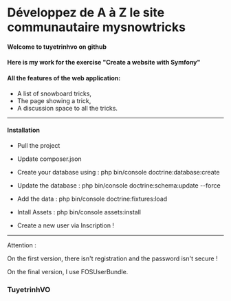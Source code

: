 # Développez de A à Z le site communautaire mysnowtricks
#### Welcome to tuyetrinhvo on github
#### Here is my work for the exercise "Create a website with Symfony"


#### All the features of the web application:

* A list of snowboard tricks,
* The page showing a trick,
* A discussion space to all the tricks.
-----------------------------------------------------
#### Installation
* Pull the project
* Update composer.json
* Create your database using  : php bin/console doctrine:database:create
* Update the database : php bin/console doctrine:schema:update --force
* Add the data : php bin/console doctrine:fixtures:load
* Intall Assets : php bin/console assets:install

* Create a new user via Inscription !

-----------------------------------------------------

Attention :

On the first version, there isn't registration and the password isn't secure !

On the final version, I use FOSUserBundle.

### TuyetrinhVO
